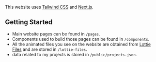 This website uses [Tailwind CSS](https://tailwindcss.com/) and [Next.js](https://nextjs.org/).

## Getting Started

- Main website pages can be found in `/pages`.
- Components used to build those pages can be found in `/components`.
- All the animated files you see on the website are obtained from [Lottie Files](https://lottiefiles.com/) and are stored in `/lottie-files`.
- data related to my projects is stored in `/public/projects.json`.